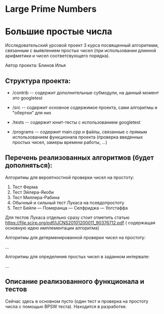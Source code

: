 # Large Prime Numbers

# Большие простые числа

Исследовательский урсовой проект 3 курса посвященный алгоритмам, связанным с выявлением простых чисел (при использовании
длинной арифметики и чисел соответсвующего порядка).

Автор проекта: Блинов Илья

## Структура проекта:

- /contrib -- содержит дополнительные субмодули, на данный момент это googletest

- /src -- содержит основное содержимое проекта, сами алгоритмы и "обертки" для них

- /tests -- содержит юнит-тесты с использованием googletest

- /programs -- содержит main.cpp и файлы, связанные с прямым использованием функционала проекта (проверка введенных
  простых чисел, замеры времени работы, ...)

## Перечень реализованных алгоритмов (будет дополняться):

Алгоритмы для вероятностной проверки чисел на простоту:

1. Тест Ферма
2. Тест Эйлера-Якоби
3. Тест Миллера-Рабина
4. Обычный и сильный тест Лукаса на псевдопростоту
5. Тест Бейли — Померанца — Селфриджа — Уогстаффа

Для тестов Лукаса отдельно сразу стоит отметить статью https://file.scirp.org/pdf/IJCNS20101200011_90376712.pdf (
содержащая основную идею имплементации алгоритма)

Алгоритмы для детерменированной проверки чисел на простоту:

...

Алгоритмы для определения простых чисел в заданном интервале:

...

## Описание реализованного функционала и тестов

Сейчас здесь в основном пусто (один тест и проверка на простоту числа с помощью BPSW теста). Находится в разработке.
